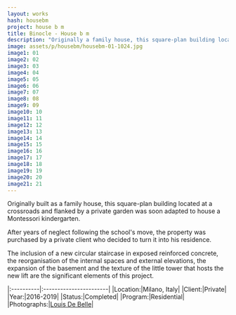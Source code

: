 ```yaml
---
layout: works
hash: housebm
project: house b m
title: Binocle - House b m
description: "Originally a family house, this square-plan building located at a crossroads and flanked by a private garden housed a Montessori kindergarten. Turned residence."
image: assets/p/housebm/housebm-01-1024.jpg
image1: 01
image2: 02
image3: 03
image4: 04
image5: 05
image6: 06
image7: 07
image8: 08
image9: 09
image10: 10
image11: 11
image12: 12
image13: 13
image14: 14
image15: 15
image16: 16
image17: 17
image18: 18
image19: 19
image20: 20
image21: 21
---
```


Originally built as a family house, this square-plan building located at a crossroads and flanked by a private garden was soon adapted to house a Montessori kindergarten.

After years of neglect following the school's move, the property was purchased by a private client who decided to turn it into his residence.

The inclusion of a new circular staircase in exposed reinforced concrete, the reorganisation of the internal spaces and external elevations, the expansion of the basement and the texture of the little tower that hosts the new lift are the significant elements of this project.


|:----------|:-----------------------|
|Location:|Milano, Italy|
|Client:|Private|
|Year:|2016-2019|
|Status:|Completed|
|Program:|Residential|
|Photographs:|[Louis De Belle](https://www.louisdebelle.com/)|
